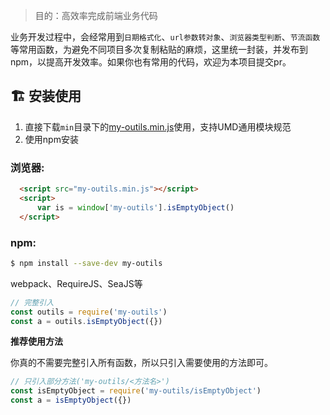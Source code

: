> 目的：高效率完成前端业务代码

业务开发过程中，会经常用到`日期格式化`、`url参数转对象`、`浏览器类型判断`、`节流函数`等常用函数，为避免不同项目多次复制粘贴的麻烦，这里统一封装，并发布到npm，以提高开发效率。如果你也有常用的代码，欢迎为本项目提交pr。

## :building_construction:  安装使用

1. 直接下载`min`目录下的[my-outils.min.js](https://github.com/artadmire/my-outils/master/min/outils.min.js)使用，支持UMD通用模块规范  
2. 使用npm安装

### 浏览器:
``` html
  <script src="my-outils.min.js"></script>
  <script>
      var is = window['my-outils'].isEmptyObject()
  </script>
```

### npm:
``` bash
$ npm install --save-dev my-outils
```

webpack、RequireJS、SeaJS等

``` javascript
// 完整引入
const outils = require('my-outils')
const a = outils.isEmptyObject({})
```

**推荐使用方法**  

你真的不需要完整引入所有函数，所以只引入需要使用的方法即可。
``` javascript
// 只引入部分方法('my-outils/<方法名>')
const isEmptyObject = require('my-outils/isEmptyObject')
const a = isEmptyObject({})
```
